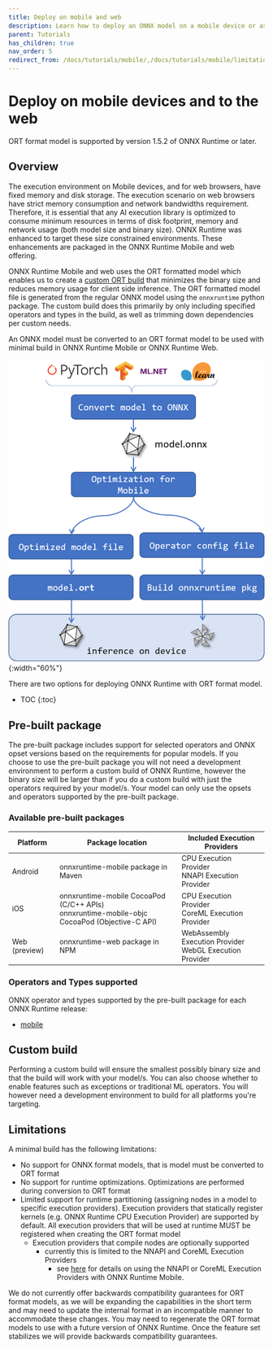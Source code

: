 ```yaml
---
title: Deploy on mobile and web
description: Learn how to deploy an ONNX model on a mobile device or as a web application with ONNX Runtime
parent: Tutorials
has_children: true
nav_order: 5
redirect_from: /docs/tutorials/mobile/,/docs/tutorials/mobile/limitations
---
```


# Deploy on mobile devices and to the web

ORT format model is supported by version 1.5.2 of ONNX Runtime or later.

## Overview

The execution environment on Mobile devices, and for web browsers, have fixed memory and disk storage. The execution scenario on web browsers have strict memory consumption and network bandwidths requirement. Therefore, it is essential that any AI execution library is optimized to consume minimum resources in terms of disk footprint, memory and network usage (both model size and binary size). ONNX Runtime was enhanced to target these size constrained environments. These enhancements are packaged in the ONNX Runtime Mobile and web offering.

ONNX Runtime Mobile and web uses the ORT formatted model which enables us to create a [custom ORT build](../build/custom.md) that minimizes the binary size and reduces memory usage for client side inference. The ORT formatted model file is generated from the regular ONNX model using the `onnxruntime` python package. The custom build does this primarily by only including specified operators and types in the build, as well as trimming down dependencies per custom needs.

An ONNX model must be converted to an ORT format model to be used with minimal build in ONNX Runtime Mobile or ONNX Runtime Web.

![Steps to build for mobile platforms](../../../images/mobile.png){:width="60%"}

There are two options for deploying ONNX Runtime with ORT format model.

* TOC
{:toc}

## Pre-built package

The pre-built package includes support for selected operators and ONNX opset versions based on the requirements for popular models. If you choose to use the pre-built package you will not need a development environment to perform a custom build of ONNX Runtime, however the binary size will be larger than if you do a custom build with just the operators required by your model/s. Your model can only use the opsets and operators supported by the pre-built package.

### Available pre-built packages

| Platform | Package location | Included Execution Providers |
|----------|------------------|----------|
| Android | onnxruntime-mobile package in Maven  | CPU Execution Provider <br>NNAPI Execution Provider |
| iOS | onnxruntime-mobile CocoaPod (C/C++ APIs) <br>onnxruntime-mobile-objc CocoaPod (Objective-C API) | CPU Execution Provider <br>CoreML Execution Provider |
| Web (preview) | onnxruntime-web package in NPM | WebAssembly Execution Provider <br>WebGL Execution Provider |

### Operators and Types supported

ONNX operator and types supported by the pre-built package for each ONNX Runtime release:
- [mobile](../../reference/mobile/prebuilt-package)

## Custom build

Performing a custom build will ensure the smallest possibly binary size and that the build will work with your model/s. You can also choose whether to enable features such as exceptions or traditional ML operators. You will however need a development environment to build for all platforms you're targeting.

## Limitations

A minimal build has the following limitations:

* No support for ONNX format models, that is model must be converted to ORT format
* No support for runtime optimizations. Optimizations are performed during conversion to ORT format
* Limited support for runtime partitioning (assigning nodes in a model to specific execution providers). Execution providers that statically register kernels (e.g. ONNX Runtime CPU Execution Provider) are supported by default. All execution providers that will be used at runtime MUST be registered when creating the ORT format model
    - Execution providers that compile nodes are optionally supported
      - currently this is limited to the NNAPI and CoreML Execution Providers
        - see [here](./using-platform-specific-ep.html#using-nnapi-and-coreml-with-onnx-runtime-mobile) for details on using the NNAPI or CoreML Execution Providers with ONNX Runtime Mobile.

We do not currently offer backwards compatibility guarantees for ORT format models, as we will be expanding the capabilities in the short term and may need to update the internal format in an incompatible manner to accommodate these changes. You may need to regenerate the ORT format models to use with a future version of ONNX Runtime. Once the feature set stabilizes we will provide backwards compatibility guarantees.
